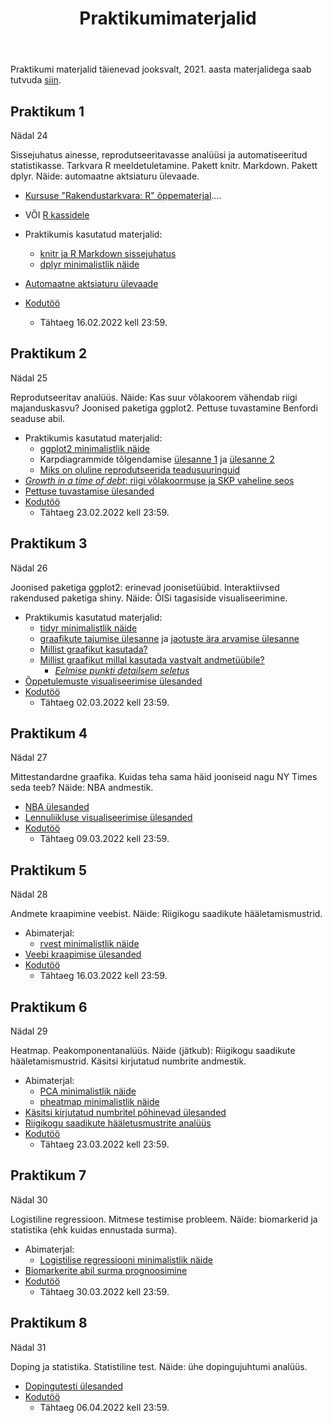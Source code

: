 ﻿---
layout: page
title: Praktikumimaterjalid
---

Praktikumi materjalid täienevad jooksvalt, 2021. aasta materjalidega saab tutvuda [siin](../../2021/praktikumid/).

## Praktikum 1

Nädal 24

Sissejuhatus ainesse, reprodutseeritavasse analüüsi ja automatiseeritud statistikasse. Tarkvara R meeldetuletamine. 
Pakett knitr. Markdown. Pakett dplyr. Näide: automaatne aktsiaturu ülevaade. 

* [Kursuse "Rakendustarkvara: R" õppematerjal](https://rkursus.github.io/2021/)....
* VÕI [R kassidele](https://rforcats.net/)

* Praktikumis kasutatud materjalid:
    <!-- * [Slaidid](../pr1_esitlus.pdf) (korralduslik info) -->
    <!-- * Sisenege [Socrative](https://b.socrative.com/login/student/) keskkonda -->
    * [knitr ja R Markdown sissejuhatus](../praktikum1_knitr)
    * [dplyr minimalistlik näide](../praktikum1_dplyr)
* [Automaatne aktsiaturu ülevaade](../praktikum1_aktsiad)
* [Kodutöö](../praktikum1_kodutoo)
    * Tähtaeg 16.02.2022 kell 23:59.


## Praktikum 2

Nädal 25

Reprodutseeritav analüüs. Näide: Kas suur võlakoorem vähendab riigi majanduskasvu? Joonised paketiga ggplot2.
Pettuse tuvastamine Benfordi seaduse abil.

* Praktikumis kasutatud materjalid:
    * [ggplot2 minimalistlik näide](../praktikum2_ggplot2)
    * Karpdiagrammide tõlgendamise [ülesanne 1](../slides/praktikum2_boxplot_quiz1.pdf) ja [ülesanne 2](../slides/praktikum2_boxplot_quiz2.pdf)
	* [Miks on oluline reprodutseerida teadusuuringuid](https://www.ted.com/talks/ben_goldacre_what_doctors_don_t_know_about_the_drugs_they_prescribe)
* [*Growth in a time of debt*: riigi võlakoormuse ja SKP vaheline seos](../praktikum2_riigivolg)
* [Pettuse tuvastamise ülesanded](../praktikum2_pettus)
* [Kodutöö](../praktikum2_kodutoo)
    * Tähtaeg 23.02.2022 kell 23:59.

## Praktikum 3

Nädal 26

Joonised paketiga ggplot2: erinevad joonisetüübid. Interaktiivsed rakendused paketiga shiny. Näide: ÕISi tagasiside visualiseerimine. 

* Praktikumis kasutatud materjalid:
    * [tidyr minimalistlik näide](../praktikum3_tidyr)
    * [graafikute tajumise ülesanne](../praktikum3_quiz2) ja [jaotuste ära arvamise ülesanne](../praktikum3_quiz1)
	* [Millist graafikut kasutada?](https://www.youtube.com/watch?v=6lm4wJ1qm0w)
	* [Millist graafikut millal kasutada vastvalt andmetüübile?](https://raw.githubusercontent.com/ft-interactive/chart-doctor/master/visual-vocabulary/poster.png)
		* [_Eelmise punkti detailsem seletus_](https://github.com/ft-interactive/chart-doctor/tree/master/visual-vocabulary)
* [Õppetulemuste visualiseerimise ülesanded](../praktikum3_oppeained)
* [Kodutöö](../praktikum3_kodutoo)
    * Tähtaeg 02.03.2022 kell 23:59.


## Praktikum 4

Nädal 27

Mittestandardne graafika. Kuidas teha sama häid jooniseid nagu NY Times seda teeb? Näide: NBA andmestik.

* [NBA ülesanded](../praktikum4_nba)
* [Lennuliikluse visualiseerimise ülesanded](../praktikum4_geo)
* [Kodutöö](../praktikum4_kodutoo)
    * Tähtaeg 09.03.2022 kell 23:59.

## Praktikum 5

Nädal 28

Andmete kraapimine veebist. Näide: Riigikogu saadikute hääletamismustrid.

* Abimaterjal:
    * [rvest minimalistlik näide](../praktikum5_rvest_minimal)
* [Veebi kraapimise ülesanded](../praktikum5_web)
* [Kodutöö](../praktikum5_kodutoo)
    * Tähtaeg 16.03.2022 kell 23:59.

## Praktikum 6

Nädal 29

Heatmap. Peakomponentanalüüs. Näide (jätkub): Riigikogu saadikute hääletamismustrid. Käsitsi kirjutatud numbrite andmestik.

* Abimaterjal:
    * [PCA minimalistlik näide](../praktikum6_pca_minimal)
    * [pheatmap minimalistlik näide](../praktikum6_pheatmap_minimal)
* [Käsitsi kirjutatud numbritel põhinevad ülesanded](../praktikum6_numbrid)
* [Riigikogu saadikute hääletusmustrite analüüs](../praktikum6_polaarsus)
* [Kodutöö](../praktikum6_kodutoo)
    * Tähtaeg 23.03.2022 kell 23:59.

## Praktikum 7

Nädal 30

Logistiline regressioon. Mitmese testimise probleem. Näide: biomarkerid ja statistika (ehk kuidas ennustada surma).

* Abimaterjal:
    * [Logistilise regressiooni minimalistlik näide](../praktikum7_logreg_minimal)
* [Biomarkerite abil surma prognoosimine](../praktikum7_biomarkerid)
* [Kodutöö](../praktikum7_kodutoo)
    * Tähtaeg 30.03.2022 kell 23:59.

## Praktikum 8

Nädal 31

Doping ja statistika. Statistiline test. Näide: ühe dopingujuhtumi analüüs.

* [Dopingutesti ülesanded](../praktikum8_doping)
* [Kodutöö](../praktikum8_kodutoo)
    * Tähtaeg 06.04.2022 kell 23:59.
	

<!-- ## Lisapraktikum -->

<!-- [Sarnasusdiagramm](../praktikumLisa_chorddiag) -->

